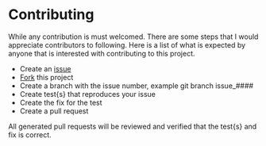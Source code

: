 # Contributing

While any contribution is must welcomed.  There are some steps that I would
appreciate contributors to following.  Here is a list of what is expected by
anyone that is interested with contributing to this project.

- Create an [issue](https://github.com/ccorsi/setup-sqlite/issues)
- [Fork](https://github.com/ccorsi/setup-sqlite/fork) this project
- Create a branch with the issue number, example git branch issue_####
- Create test{s} that reproduces your issue
- Create the fix for the test
- Create a pull request

All generated pull requests will be reviewed and verified that the test{s} and
fix is correct.
